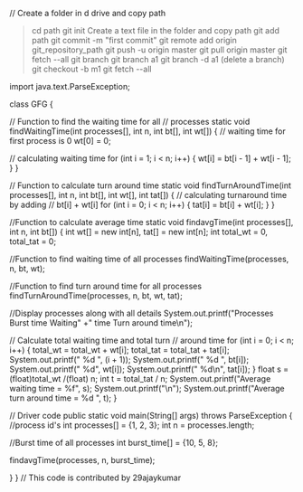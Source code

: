 // Create a folder in d drive and copy path
>cd path
>git init
Create a text file in the folder and copy path
>git add path
>git commit -m "first commit"
>git remote add origin git_repository_path
>git push -u origin master
>git pull origin master
>git fetch --all
>git branch
>git branch a1
>git branch -d a1   (delete a branch)
>git checkout -b m1
>git fetch --all


import java.text.ParseException;

class GFG {

// Function to find the waiting time for all
// processes
static void findWaitingTime(int processes[], int n,
int bt[], int wt[]) {
// waiting time for first process is 0
wt[0] = 0;

// calculating waiting time
for (int i = 1; i < n; i++) {
wt[i] = bt[i - 1] + wt[i - 1];
}
}

// Function to calculate turn around time
static void findTurnAroundTime(int processes[], int n,
int bt[], int wt[], int tat[]) {
// calculating turnaround time by adding
// bt[i] + wt[i]
for (int i = 0; i < n; i++) {
tat[i] = bt[i] + wt[i];
}
}

//Function to calculate average time
static void findavgTime(int processes[], int n, int bt[]) {
int wt[] = new int[n], tat[] = new int[n];
int total_wt = 0, total_tat = 0;

//Function to find waiting time of all processes
findWaitingTime(processes, n, bt, wt);

//Function to find turn around time for all processes
findTurnAroundTime(processes, n, bt, wt, tat);

//Display processes along with all details
System.out.printf("Processes Burst time Waiting"
+" time Turn around time\n");

// Calculate total waiting time and total turn
// around time
for (int i = 0; i < n; i++) {
total_wt = total_wt + wt[i];
total_tat = total_tat + tat[i];
System.out.printf(" %d ", (i + 1));
System.out.printf(" %d ", bt[i]);
System.out.printf(" %d", wt[i]);
System.out.printf(" %d\n", tat[i]);
}
float s = (float)total_wt /(float) n;
int t = total_tat / n;
System.out.printf("Average waiting time = %f", s);
System.out.printf("\n");
System.out.printf("Average turn around time = %d ", t);
}

// Driver code
public static void main(String[] args) throws ParseException {
//process id's
int processes[] = {1, 2, 3};
int n = processes.length;

//Burst time of all processes
int burst_time[] = {10, 5, 8};

findavgTime(processes, n, burst_time);

}
}
// This code is contributed by 29ajaykumar
